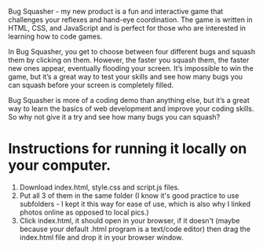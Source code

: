 Bug Squasher - my new product is a fun and interactive game that challenges your reflexes and hand-eye coordination. The game is written in HTML, CSS, and JavaScript and is perfect for those who are interested in learning how to code games.

In Bug Squasher, you get to choose between four different bugs and squash them by clicking on them. However, the faster you squash them, the faster new ones appear, eventually flooding your screen. It’s impossible to win the game, but it’s a great way to test your skills and see how many bugs you can squash before your screen is completely filled.

Bug Squasher is more of a coding demo than anything else, but it’s a great way to learn the basics of web development and improve your coding skills. So why not give it a try and see how many bugs you can squash?

# Instructions for running it locally on your computer. #
1. Download index.html, style.css and script.js files.
2. Put all 3 of them in the same folder (I know it's good practice to use subfolders - I kept it this way for ease of use, which is also why I linked photos online as opposed to local pics.)
3. Click index.html, it should open in your browser, if it doesn't (maybe because your default .html program is a text/code editor) then drag the index.html file and drop it in your browser window.
